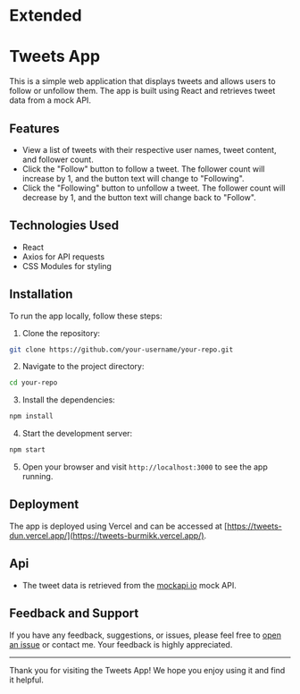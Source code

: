 # Extended

# Tweets App

This is a simple web application that displays tweets and allows users to follow
or unfollow them. The app is built using React and retrieves tweet data from a
mock API.

## Features

- View a list of tweets with their respective user names, tweet content, and
  follower count.
- Click the "Follow" button to follow a tweet. The follower count will increase
  by 1, and the button text will change to "Following".
- Click the "Following" button to unfollow a tweet. The follower count will
  decrease by 1, and the button text will change back to "Follow".

## Technologies Used

- React
- Axios for API requests
- CSS Modules for styling

## Installation

To run the app locally, follow these steps:

1. Clone the repository:

```bash
git clone https://github.com/your-username/your-repo.git
```

2. Navigate to the project directory:

```bash
cd your-repo
```

3. Install the dependencies:

```bash
npm install
```

4. Start the development server:

```bash
npm start
```

5. Open your browser and visit `http://localhost:3000` to see the app running.

## Deployment

The app is deployed using Vercel and can be accessed at
[https://tweets-dun.vercel.app/](https://tweets-burmikk.vercel.app/).

## Api

- The tweet data is retrieved from the [mockapi.io](https://mockapi.io/) mock
  API.

## Feedback and Support

If you have any feedback, suggestions, or issues, please feel free to
[open an issue](https://github.com/your-username/your-repo/issues) or contact
me. Your feedback is highly appreciated.

---

Thank you for visiting the Tweets App! We hope you enjoy using it and find it
helpful.
